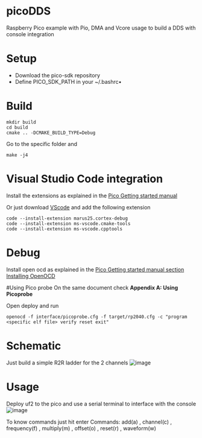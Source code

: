 # picoDDS
Raspberry Pico example with Pio, DMA and Vcore usage to build a DDS with console integration

# Setup
- Download the pico-sdk repository
- Define PICO_SDK_PATH in your ~/.bashrc• 

# Build
```
mkdir build
cd build
cmake .. -DCMAKE_BUILD_TYPE=Debug
```
Go to the specific folder and

`make -j4`

# Visual Studio Code integration
Install the extensions as explained in the  [Pico Getting started manual](https://datasheets.raspberrypi.org/pico/getting-started-with-pico.pdf)

Or just download [VScode](https://code.visualstudio.com/Download) and add the following extension

```
code --install-extension marus25.cortex-debug
code --install-extension ms-vscode.cmake-tools
code --install-extension ms-vscode.cpptools
```

# Debug
Install open ocd as explained in the [Pico Getting started manual section Installing OpenOCD](https://datasheets.raspberrypi.org/pico/getting-started-with-pico.pdf)

#Using Pico probe
On the same document check **Appendix A: Using Picoprobe**

Open deploy and run
```
openocd -f interface/picoprobe.cfg -f target/rp2040.cfg -c "program <specific elf file> verify reset exit"
```

# Schematic
Just build a simple R2R ladder for the 2 channels
![image](https://github.com/mlorenzati/picoDDS/assets/5400635/4a0bd436-a1dc-4b54-b9d4-6b9e52f45919)

# Usage
Deploy uf2 to the pico and use a serial terminal to interface with the console
![image](https://github.com/mlorenzati/picoDDS/assets/5400635/e2a7d6f4-1720-4213-b8df-2bf5e9cbf702)

To know commands just hit enter
Commands: add(a) <value>, channel(c) <value>, frequency(f) <value>, multiply(m) <value>, offset(o) <value>, reset(r) , waveform(w) <value>

